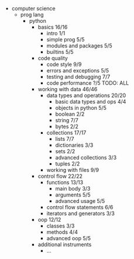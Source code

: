 * computer science
  * prog lang
    * python
      * basics 16/16
        * intro 1/1
        * simple prog 5/5
        * modules and packages 5/5
        * builtins 5/5
      * code quality
        * code style 9/9
        * errors and exceptions 5/5
        * testing and debugging 7/7
        * code performance ?/5 TODO: ALL
      * working with data 46/46
        * data types and operations 20/20
          * basic data types and ops 4/4
          * objects in python 5/5
          * boolean 2/2
          * string 7/7
          * bytes 2/2
        * collections 17/17
          * lists 7/7
          * dictionaries 3/3
          * sets 2/2
          * advanced collections 3/3
          * tuples 2/2
        * working with files 9/9
      * control flow 22/22
        * functions 13/13
          * main body 3/3
          * arguments 5/5
          * advanced usage 5/5
        * control flow statements 6/6
        * iterators and generators 3/3
      * oop 12/12
        * classes 3/3
        * methods 4/4
        * advanced oop 5/5
      * additional instruments
        * ...

